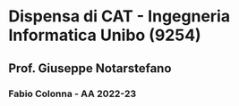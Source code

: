 # Dispensa di CAT - Ingegneria Informatica Unibo (9254)
## Prof. Giuseppe Notarstefano
### Fabio Colonna - AA 2022-23
